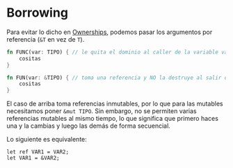 # Borrowing

Para evitar lo dicho en [Ownerships](Ownerships.md), podemos pasar los argumentos por referencia (`&T` en vez de `T`).

```rust
fn FUNC(var: TIPO) { // le quita el dominio al caller de la variable var y la elimina al salir de la función
    cositas
}

fn FUN(var: &TIPO) { // toma una referencia y NO la destruye al salir de la función
    cositas
}
```

El caso de arriba toma referencias inmutables, por lo que para las mutables necesitamos poner `&mut TIPO`. Sin embargo, no se permiten varias referencias mutables al mismo tiempo, lo que significa que primero haces una y la cambias y luego las demás de forma secuencial.

Lo siguiente es equivalente:

```rust, ignore
let ref VAR1 = VAR2;
let VAR1 = &VAR2;
```
